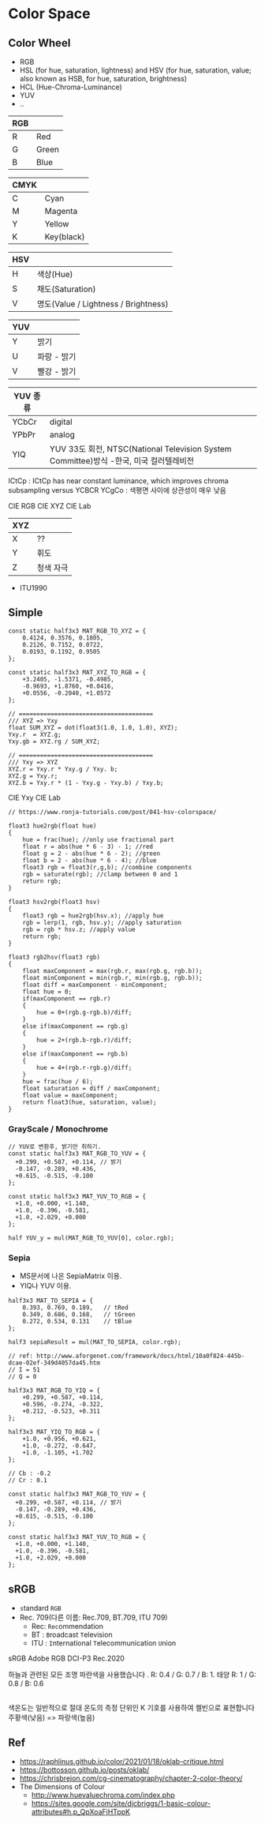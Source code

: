 # Color Space

## Color Wheel

- RGB
- HSL (for hue, saturation, lightness) and HSV (for hue, saturation, value; also known as HSB, for hue, saturation, brightness) 
- HCL (Hue-Chroma-Luminance)
- YUV
- ..

| RGB |       |
| --- | ----- |
| R   | Red   |
| G   | Green |
| B   | Blue  |

| CMYK |            |
| ---- | ---------- |
| C    | Cyan       |
| M    | Magenta    |
| Y    | Yellow     |
| K    | Key(black) |

| HSV |                                      |
| --- | ------------------------------------ |
| H   | 색상(Hue)                            |
| S   | 채도(Saturation)                     |
| V   | 명도(Value / Lightness / Brightness) |

| YUV |             |
| --- | ----------- |
| Y   | 밝기        |
| U   | 파랑 - 밝기 |
| V   | 빨강 - 밝기 |

| YUV 종류 |                                                                                        |
| -------- | -------------------------------------------------------------------------------------- |
| YCbCr    | digital                                                                                |
| YPbPr    | analog                                                                                 |
| YIQ      | YUV 33도 회전, NTSC(National Television System Committee)방식 -한국, 미국 컬러텔레비전 |

ICtCp : ICtCp has near constant luminance, which improves chroma subsampling versus YCBCR
YCgCo : 색평면 사이에 상관성이 매우 낮음

CIE RGB
CIE XYZ
CIE Lab

| XYZ |           |
| --- | --------- |
| X   | ??        |
| Y   | 휘도      |
| Z   | 청색 자극 |

- ITU1990

## Simple

``` hlsl
const static half3x3 MAT_RGB_TO_XYZ = {
    0.4124, 0.3576, 0.1805,
    0.2126, 0.7152, 0.0722,
    0.0193, 0.1192, 0.9505
};

const static half3x3 MAT_XYZ_TO_RGB = {
    +3.2405, -1.5371, -0.4985,
    -0.9693, +1.8760, +0.0416,
    +0.0556, -0.2040, +1.0572
};
```

``` hlsl
// ======================================
/// XYZ => Yxy
float SUM_XYZ = dot(float3(1.0, 1.0, 1.0), XYZ);
Yxy.r  = XYZ.g;
Yxy.gb = XYZ.rg / SUM_XYZ;

// ======================================
/// Yxy => XYZ
XYZ.r = Yxy.r * Yxy.g / Yxy. b;
XYZ.g = Yxy.r;
XYZ.b = Yxy.r * (1 - Yxy.g - Yxy.b) / Yxy.b;
```

CIE Yxy
CIE Lab

``` hlsl
// https://www.ronja-tutorials.com/post/041-hsv-colorspace/

float3 hue2rgb(float hue)
{
    hue = frac(hue); //only use fractional part
    float r = abs(hue * 6 - 3) - 1; //red
    float g = 2 - abs(hue * 6 - 2); //green
    float b = 2 - abs(hue * 6 - 4); //blue
    float3 rgb = float3(r,g,b); //combine components
    rgb = saturate(rgb); //clamp between 0 and 1
    return rgb;
}

float3 hsv2rgb(float3 hsv)
{
    float3 rgb = hue2rgb(hsv.x); //apply hue
    rgb = lerp(1, rgb, hsv.y); //apply saturation
    rgb = rgb * hsv.z; //apply value
    return rgb;
}

float3 rgb2hsv(float3 rgb)
{
    float maxComponent = max(rgb.r, max(rgb.g, rgb.b));
    float minComponent = min(rgb.r, min(rgb.g, rgb.b));
    float diff = maxComponent - minComponent;
    float hue = 0;
    if(maxComponent == rgb.r)
    {
        hue = 0+(rgb.g-rgb.b)/diff;
    }
    else if(maxComponent == rgb.g)
    {
        hue = 2+(rgb.b-rgb.r)/diff;
    }
    else if(maxComponent == rgb.b)
    {
        hue = 4+(rgb.r-rgb.g)/diff;
    }
    hue = frac(hue / 6);
    float saturation = diff / maxComponent;
    float value = maxComponent;
    return float3(hue, saturation, value);
}
```

### GrayScale / Monochrome

``` hlsl
// YUV로 변환후, 밝기만 취하기.
const static half3x3 MAT_RGB_TO_YUV = {
  +0.299, +0.587, +0.114, // 밝기
  -0.147, -0.289, +0.436,
  +0.615, -0.515, -0.100
};

const static half3x3 MAT_YUV_TO_RGB = {
  +1.0, +0.000, +1.140,
  +1.0, -0.396, -0.581,
  +1.0, +2.029, +0.000
};

half YUV_y = mul(MAT_RGB_TO_YUV[0], color.rgb);
```

### Sepia

- MS문서에 나온 SepiaMatrix 이용.
- YIQ나 YUV 이용.

``` hlsl
half3x3 MAT_TO_SEPIA = {
    0.393, 0.769, 0.189,   // tRed
    0.349, 0.686, 0.168,   // tGreen
    0.272, 0.534, 0.131    // tBlue
};

half3 sepiaResult = mul(MAT_TO_SEPIA, color.rgb);
```

``` hlsl
// ref: http://www.aforgenet.com/framework/docs/html/10a0f824-445b-dcae-02ef-349d4057da45.htm
// I = 51
// Q = 0

half3x3 MAT_RGB_TO_YIQ = {
    +0.299, +0.587, +0.114,
    +0.596, -0.274, -0.322,
    +0.212, -0.523, +0.311
};

half3x3 MAT_YIQ_TO_RGB = {
    +1.0, +0.956, +0.621,
    +1.0, -0.272, -0.647,
    +1.0, -1.105, +1.702
};
```

``` hlsl
// Cb : -0.2
// Cr : 0.1

const static half3x3 MAT_RGB_TO_YUV = {
  +0.299, +0.587, +0.114, // 밝기
  -0.147, -0.289, +0.436,
  +0.615, -0.515, -0.100
};

const static half3x3 MAT_YUV_TO_RGB = {
  +1.0, +0.000, +1.140,
  +1.0, -0.396, -0.581,
  +1.0, +2.029, +0.000
};
```

## sRGB

- `s`tandard `RGB`
- Rec. 709(다른 이름: Rec.709, BT.709, ITU 709)
  - Rec: `Rec`ommendation 
  - BT : `B`roadcast `T`elevision
  - ITU : `I`nternational `T`elecommunication `U`nion

sRGB
Adobe RGB
DCI-P3
Rec.2020

하늘과 관련된 모든 조명 파란색을 사용했습니다 . R: 0.4 / G: 0.7 / B: 1. 
태양  R: 1 / G: 0.8 / B: 0.6

## 
색온도는 일반적으로 절대 온도의 측정 단위인 K 기호를 사용하여 켈빈으로 표현합니다
주황색(낮음) => 파랑색(높음)

## Ref

- <https://raphlinus.github.io/color/2021/01/18/oklab-critique.html>
- <https://bottosson.github.io/posts/oklab/>
- <https://chrisbrejon.com/cg-cinematography/chapter-2-color-theory/>
- The Dimensions of Colour
  - <http://www.huevaluechroma.com/index.php>
  - <https://sites.google.com/site/djcbriggs/1-basic-colour-attributes#h.p_QpXoaFjHTppK>